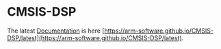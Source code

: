 # CMSIS-DSP

The latest [Documentation](https://arm-software.github.io/CMSIS-DSP/latest) is here [https://arm-software.github.io/CMSIS-DSP/latest](https://arm-software.github.io/CMSIS-DSP/latest).
